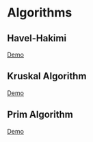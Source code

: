 # Algorithms

## Havel-Hakimi

[Demo](havelHakimi_Demo.mp4)

## Kruskal Algorithm

[Demo](kruskal_Demo.mp4)

## Prim Algorithm

[Demo](prim_Demo.mp4)
